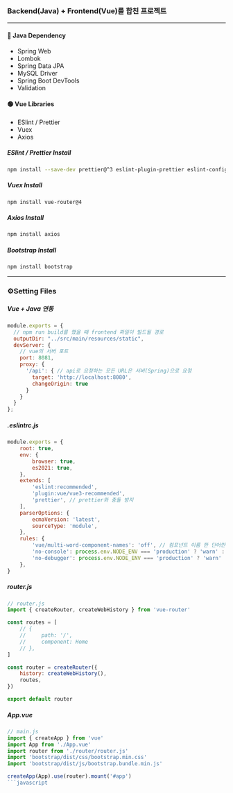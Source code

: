 ### Backend(Java) + Frontend(Vue)를 합친 프로젝트
---
#### 🔴 Java Dependency
- Spring Web
- Lombok
- Spring Data JPA
- MySQL Driver
- Spring Boot DevTools
- Validation

#### 🟢 Vue Libraries
- ESlint / Prettier
- Vuex
- Axios

##### ESlint / Prettier Install
```bash
npm install --save-dev prettier@^3 eslint-plugin-prettier eslint-config-prettier
```
##### Vuex Install
```bash
npm install vue-router@4
```
##### Axios Install
```bash
npm install axios
```
##### Bootstrap Install
```bash
npm install bootstrap
```
---
### ⚙️Setting Files
##### Vue + Java 연동
```javascript
module.exports = {
  // npm run build를 했을 때 frontend 파일이 빌드될 경로
  outputDir: "../src/main/resources/static",
  devServer: {
    // vue의 서버 포트
    port: 8081,
    proxy: {
      '/api': { // api로 요청하는 모든 URL은 서버(Spring)으로 요청
        target: 'http://localhost:8080',
        changeOrigin: true
      }
    }
  }
};
```
##### .eslintrc.js
```javascript
module.exports = {
    root: true,
    env: {
        browser: true,
        es2021: true,
    },
    extends: [
        'eslint:recommended',
        'plugin:vue/vue3-recommended',
        'prettier', // prettier와 충돌 방지
    ],
    parserOptions: {
        ecmaVersion: 'latest',
        sourceType: 'module',
    },
    rules: {
        'vue/multi-word-component-names': 'off', // 컴포넌트 이름 한 단어만 써도 허용
        'no-console': process.env.NODE_ENV === 'production' ? 'warn' : 'off',
        'no-debugger': process.env.NODE_ENV === 'production' ? 'warn' : 'off',
    },
}
```
##### router.js
```javascript
// router.js
import { createRouter, createWebHistory } from 'vue-router'

const routes = [
    // {
    //     path: '/',
    //     component: Home
    // },
]

const router = createRouter({
    history: createWebHistory(),
    routes,
})

export default router
```
##### App.vue
```javascript
// main.js
import { createApp } from 'vue'
import App from './App.vue'
import router from './router/router.js'
import 'bootstrap/dist/css/bootstrap.min.css'
import 'bootstrap/dist/js/bootstrap.bundle.min.js'

createApp(App).use(router).mount('#app')
```javascript

